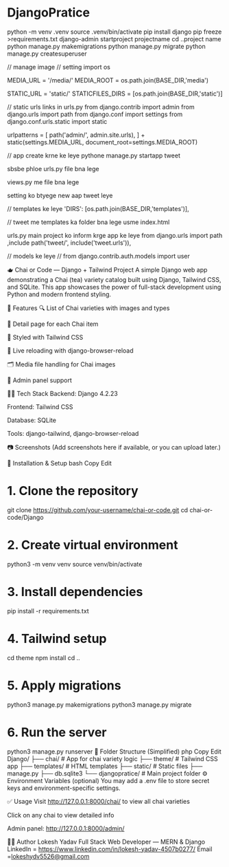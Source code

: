 # DjangoPratice

python -m venv .venv
source  .venv/bin/activate
pip install django 
pip freeze  >requirements.txt
django-admin  startproject projectname
cd ..project name
python manage.py makemigrations
python manage.py migrate
python manage.py createsuperuser

// manage image 
// setting
import os

MEDIA_URL = '/media/'
MEDIA_ROOT = os.path.join(BASE_DIR,'media')

STATIC_URL = 'static/'
STATICFILES_DIRS = [os.path.join(BASE_DIR,'static')]

//  static urls links in urls.py
from django.contrib import admin
from django.urls import path
from django.conf import settings
from django.conf.urls.static import static

urlpatterns = [
    path('admin/', admin.site.urls),
] + static(settings.MEDIA_URL, document_root=settings.MEDIA_ROOT)

// app create krne ke leye 
pythone manage.py startapp tweet

sbsbe phloe urls.py file bna lege 

views.py me file bna lege 

setting ko btyege new aap tweet leye

// templates ke leye 
   'DIRS': [os.path.join(BASE_DIR,'templates')],

// tweet me templates ka folder bna lege 
usme index.html 

urls.py main project ko inform krge app ke leye 
from django.urls import path ,include
 path('tweet/', include('tweet.urls')),

// models ke leye //
from django.contrib.auth.models import user


🫖 Chai or Code — Django + Tailwind Project
A simple Django web app demonstrating a Chai (tea) variety catalog built using Django, Tailwind CSS, and SQLite. This app showcases the power of full-stack development using Python and modern frontend styling.

📌 Features
🔍 List of Chai varieties with images and types

📝 Detail page for each Chai item

🎨 Styled with Tailwind CSS

🚀 Live reloading with django-browser-reload

🗂 Media file handling for Chai images

🔧 Admin panel support

🧑‍💻 Tech Stack
Backend: Django 4.2.23

Frontend: Tailwind CSS

Database: SQLite

Tools: django-tailwind, django-browser-reload

📷 Screenshots
(Add screenshots here if available, or you can upload later.)

🚀 Installation & Setup
bash
Copy
Edit
# 1. Clone the repository
git clone https://github.com/your-username/chai-or-code.git
cd chai-or-code/Django

# 2. Create virtual environment
python3 -m venv venv
source venv/bin/activate

# 3. Install dependencies
pip install -r requirements.txt

# 4. Tailwind setup
cd theme
npm install
cd ..

# 5. Apply migrations
python3 manage.py makemigrations
python3 manage.py migrate

# 6. Run the server
python3 manage.py runserver
📁 Folder Structure (Simplified)
php
Copy
Edit
Django/
├── chai/              # App for chai variety logic
├── theme/             # Tailwind CSS app
├── templates/         # HTML templates
├── static/            # Static files
├── manage.py
├── db.sqlite3
└── djangopratice/     # Main project folder
⚙️ Environment Variables (optional)
You may add a .env file to store secret keys and environment-specific settings.

✅ Usage
Visit http://127.0.0.1:8000/chai/ to view all chai varieties

Click on any chai to view detailed info

Admin panel: http://127.0.0.1:8000/admin/

🧑‍🎓 Author
Lokesh Yadav
Full Stack Web Developer — MERN & Django
LinkedIn  = https://www.linkedin.com/in/lokesh-yadav-4507b0277/
Email =lokeshydv5526@gmail.com


